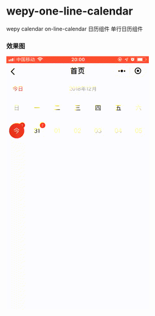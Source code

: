 # wepy-one-line-calendar
wepy calendar on-line-calendar 日历组件 单行日历组件

### 效果图
<img src='./calendar.gif' style='width: 375px;'/>

